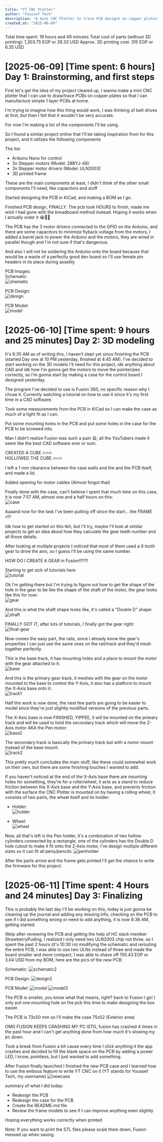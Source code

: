 ```yaml
---
title: "YT CNC Plotter"
author: "Youssef Tech"
description: "A mini CNC Plotter to trace PCB designs on copper plates"
created_at: "2025-06-09"
---
```


Total time spent: 19 hours and 49 minutes
Total cost of parts (without 3D printing): 1,303.75 EGP or 26.33 USD
Approx. 3D printing cost: 315 EGP or 6.35 USD

# [2025-06-09] [Time spent: 6 hours] Day 1: Brainstorming, and first steps
First let's get the idea of my project cleared up, I wanna make a mini CNC plotter that I can use to draw/trace PCBs on copper plates so that I can manufacture simple 1 layer PCBs at home.

I'm trying to imagine how this thing would work, I was thinking of belt drives at first, but then I felt that it wouldn't be very accurate.

For now I'm making a list of the components I'll be using.

So I found a similar project online that I'll be taking inspiration from for this project, and it utilizes the following components

The list:
- Arduino Nano for control
- 3x Stepper motors (Model: 28BYJ-48)
- 3x Stepper motor drivers (Model: ULN2003)
- 3D printed frame

These are the main components at least, I didn't think of the other small components I'll need, like capacitors and stuff

Started designing the PCB in KiCad, and making a BOM as I go.

Finished PCB design, FINALLY. The pcb took HOURS to finish, made me wish I had gone with the breadboard method instead. Hoping it works when I actually order it 😭🙏🏻

The PCB has the 3 motor drivers connected to the GPIO on the Arduino, and there are some capacitors to minimize flyback voltage from the motors, I added a barrel jack to power the Arduino and the motors, they are wired in parallel though and I'm not sure if that's dangerous.

And also I will not be soldering the Arduino onto the board because that would be a waste of a perfectly good dev board so I'll use female pin headers in its place during assebly

PCB Images:<br>
Schematic:<br>
![shematic](imgs/Schematic.png)

PCB Design:<br>
![design](imgs/PCB-2D.png)

PCB Model:<br>
![model](imgs/PCB-3D.png)

# [2025-06-10] [Time spent: 9 hours and 25 minutes] Day 2: 3D modeling
It's 6:35 AM as of writing this, I haven't slept yet since finishing the PCB (started Day one at 10 PM yesterday, finished at 4:45 AM). I've decided to start working on the 3D models I'll need for this project, idk anything about CAD and idk how I'm gonna get the motors to move the pointer/pen correctly, so I'm gonna start by making a case for the control board I designed yesterday.

The program I've decided to use is Fusion 360, no specific reason why I chose it. Currently watching a tutorial on how to use it since it's my first time in a CAD software.

Took some measurements from the PCB in KiCad so I can make the case as much of a tight fit as I can.

Put some mounting holes in the PCB and put some holes in the case for the PCB to be screwed into.

Man I didn't realize Fusion was such a pain 😫, all the YouTubers made it seem like the best CAD software ever or sum.

CREATED A CUBE 🔥🔥🔥<br>
HOLLOWED THE CUBE 🔥🔥🔥

I left a 1 mm clearance between the case walls and the and the PCB itself, and made a lid.

Added opening for motor cables (Almost forgot that)

Finally done with the case, can't beleive I spent that much time on this case, it is now 7:57 AM, almost one and a half hours on this:<br>
![case](imgs/PCB-Case.png)

Aaaand now for the task I've been putting off since the start... the FRAME 💀!!!

Idk how to get started on this tbh, but I'll try, maybe I'll look at similar projects to get an idea about how they calculate the gear teeth number and all those details.

After looking at multiple projects I noticed that most of them used a 9 tooth gear to drive the axis, so I guess I'll be using the same number.

HOW DO I CREATE A GEAR in Fusion!!?!?!

Starting to get sick of tutorials here<br>
![tutorial](imgs/gearTutorial.png)

Ok I'm getting there but I'm trying to figure out how to get the shape of the hole in the gear to be like the shape of the shaft of the motor, the gear looks like this for now:<br>
![gear](imgs/gear.png)

And this is what the shaft shape looks like, it's called a "Double D" shape:<br>
![shaft](imgs/shaftShape.png)

FINALLY GOT IT, after lots of tutorials, I finally got the gear right:<br>
![final-gear](imgs/finalGear.png)

Now comes the easy part, the rails, since I already know the gear's properties I can just use the same ones on the rail/track and they'd mesh together perfectly.

This is the base track, it has mounting holes and a place to mount the motor with the gear attached to it:<br>
![base](imgs/base.png)

And this is the primary gear track, it meshes with the gear on the motor mounted to the base to control the Y-Axis, it also has a platform to mount the X-Axis base onto it:<br>
![track1](imgs/track1.png)

Half the work is now done, the next few parts are going to be easier to model since they're just slightly modified versions of the previous parts.

The X-Axis base is now FINISHED, YIPPEE, it will be mounted on the primary track and will be used to hold the secondary track which will move the Z-Axis motor AKA the Pen motor:<br>
![base2](imgs/base2.png)

The secondary track is basically the primary track but with a motor mount instead of the base mount:<br>
![track2](imgs/track2.png)

This pretty much concludes the main stuff, like these could somewhat work on their own, but there are some finishing touches I wanted to add.

If you haven't noticed at the end of the X-Axis base there are mounting holes for something, they're for a roller/wheel, it acts as a stand to reduce friction between the X-Axis base and the Y-Axis base, and prevents friction with the surface the CNC Plotter is mounted on by having a rolling wheel, it consists of two parts, the wheel itself and its holder:
- Holder:<br>
![holder](imgs/holder.png)

- Wheel:<br>
![wheel](imgs/wheel.png)

Now, all that's left is the Pen holder, it's a combination of two hollow cylinders connected by a rectangle, one of the cylinders has the Double D hole cutout to make it fit onto the Z-Axis motor, I've design multiple different sizes so it can fit all pens/pencils:
![penholder](imgs/penholder.png)

After the parts arrive and the frame gets printed I'll get the chance to write the firmware for this project.

# [2025-06-11] [Time spent: 4 Hours and 24 minutes] Day 3: Finalizing
This is probably the last day I'll be working on this, today is just gonna be cleaning up the journal and adding any missing info, checking on the PCB to see if I did something wrong or need to add anything, it is now 8:36 AM, getting started.

Welp after reviewing the PCB and getting the help of HC slack member StrawberryPuding, I realized I only need two ULN2003 chip not three, so I spent the past 2 hours (it's 10:30 rn) modifying the schematic and rerouting the entire PCB, I was able to use two ULNs instead of three and made the board smaller and more compact, I was able to shave off 150.43 EGP or 3.04 USD from my BOM, here are the pics of the new PCB:

Schematic:
![schematic2](imgs/schematic2.png)

PCB Design:
![design2](imgs/PCB-2D2.png)

PCB Model:
![model](imgs/PCB-3D2.png)
![model2](imgs/PCB-3D3.png)

The PCB is smaller, you know what that means, right? back to Fusion I go!
I only put one mounting hole on the pcb this time to make designing the box easier.

The PCB is 73x50 mm so I'll make the case 75x52 (Exterior area)

OMG FUSION KEEPS CRASHING MY PC ISTG, fusion has crashed 4 times in the past hour and I can't get anything done from how much it's slowing my pc down.

Took a break from Fusion a bit cause every time I click anything it the app crashes and decided to fill the blank space on the PCB by adding a power LED, I know, pointless, but I just wanted to add something.

After Fusion finally launched I finished the new PCB case and I learned how to use the emboss feature to write YT CNC on it (YT stands for Youssef Tech, my username)
![newcase](imgs/newcase.png)

summary of what I did today:
- Redesign the PCB
- Redesign the case for the PCB
- Create the README.md file
- Review the frame models to see if I can improve anything even slightly

Hoping everything works correctly when printed

Note: If you want to print the STL files please scale them down, Fusion messed up when saving.